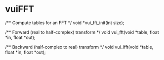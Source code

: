 # vuiFFT

/** Compute tables for an FFT */
void *vui_fft_init(int size);

/** Forward (real to half-complex) transform */
void vui_fft(void *table, float *in, float *out);

/** Backward (half-complex to real) transform */
void vui_ifft(void *table, float *in, float *out);
